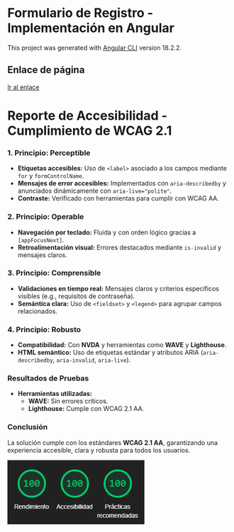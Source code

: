 # **Formulario de Registro - Implementación en Angular**

This project was generated with [Angular CLI](https://github.com/angular/angular-cli) version 18.2.2.

## Enlace de página

[Ir al enlace](https://678d735504bb72a99309b39d--incomparable-naiad-778dbd.netlify.app/)

# **Reporte de Accesibilidad - Cumplimiento de WCAG 2.1**

### **1. Principio: Perceptible**

- **Etiquetas accesibles:** Uso de `<label>` asociado a los campos mediante `for` y `formControlName`.
- **Mensajes de error accesibles:** Implementados con `aria-describedby` y anunciados dinámicamente con `aria-live="polite"`.
- **Contraste:** Verificado con herramientas para cumplir con WCAG AA.

### **2. Principio: Operable**

- **Navegación por teclado:** Fluida y con orden lógico gracias a `[appFocusNext]`.
- **Retroalimentación visual:** Errores destacados mediante `is-invalid` y mensajes claros.

### **3. Principio: Comprensible**

- **Validaciones en tiempo real:** Mensajes claros y criterios específicos visibles (e.g., requisitos de contraseña).
- **Semántica clara:** Uso de `<fieldset>` y `<legend>` para agrupar campos relacionados.

### **4. Principio: Robusto**

- **Compatibilidad:** Con **NVDA** y herramientas como **WAVE** y **Lighthouse**.
- **HTML semántico:** Uso de etiquetas estándar y atributos ARIA (`aria-describedby`, `aria-invalid`, `aria-live`).

### **Resultados de Pruebas**

- **Herramientas utilizadas:**
  - **WAVE:** Sin errores críticos.
  - **Lighthouse:** Cumple con WCAG 2.1 AA.

### **Conclusión**

La solución cumple con los estándares **WCAG 2.1 AA**, garantizando una experiencia accesible, clara y robusta para todos los usuarios.

![alt text](image.png)
